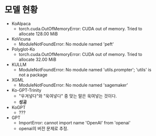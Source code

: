 # 모델 현황

* KoAlpaca
    * torch.cuda.OutOfMemoryError: CUDA out of memory. Tried to allocate 128.00 MiB
* KoVicuna
    * ModuleNotFoundError: No module named 'peft'
* Polyglot-Ko
    * torch.cuda.OutOfMemoryError: CUDA out of memory. Tried to allocate 32.00 MiB
* KULLM
    * ModuleNotFoundError: No module named 'utils.prompter'; 'utils' is not a package
* XGML
    * ModuleNotFoundError: No module named 'sagemaker'
* Ko-GPT-Trinity
    * "우겨넣다"와 "욱여넣다" 중 맞는 말은 욱여넣는 것이다.
    * **성공**
* KoGPT
    * ???
* GPT
    * ImportError: cannot import name 'OpenAI' from 'openai'
    * openai의 버전 문제로 추정.